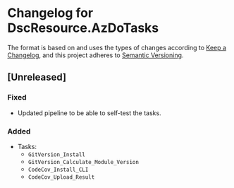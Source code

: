 # Changelog for DscResource.AzDoTasks

The format is based on and uses the types of changes according to [Keep a Changelog](https://keepachangelog.com/en/1.0.0/),
and this project adheres to [Semantic Versioning](https://semver.org/spec/v2.0.0.html).

## [Unreleased]

### Fixed

- Updated pipeline to be able to self-test the tasks.

### Added

- Tasks:
  - `GitVersion_Install`
  - `GitVersion_Calculate_Module_Version`
  - `CodeCov_Install_CLI`
  - `CodeCov_Upload_Result`

